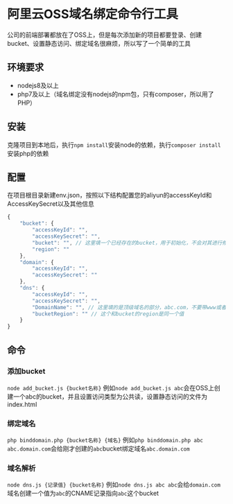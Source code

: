 # 阿里云OSS域名绑定命令行工具
公司的前端部署都放在了OSS上，但是每次添加新的项目都要登录、创建bucket、设置静态访问、绑定域名很麻烦，所以写了一个简单的工具
## 环境要求
* nodejs8及以上
* php7及以上（域名绑定没有nodejs的npm包，只有composer，所以用了PHP）

## 安装
克隆项目到本地后，执行`npm install`安装node的依赖，执行`composer install`安装php的依赖

## 配置
在项目根目录新建env.json，按照以下结构配置您的aliyun的accessKeyId和AccessKeySecret以及其他信息
```js
{
    "bucket": {
        "accessKeyId": "",
        "accessKeySecret": "",
        "bucket": "", // 这里填一个已经存在的bucket，用于初始化，不会对其进行修改
        "region": ""
    },
    "domain": {
        "accessKeyId": "",
        "accessKeySecret": ""
    },
    "dns": {
        "accessKeyId": "",
        "accessKeySecret": "",
        "DomainName": "", // 这里填的是顶级域名的部分，abc.com，不要带www或者任何通配符
        "bucketRegion": "" // 这个和bucket的region是同一个值
    }
}
```

## 命令
### 添加bucket
```node add_bucket.js {bucket名称}```
例如`node add_bucket.js abc`会在OSS上创建一个abc的bucket，并且设置访问类型为公共读，设置静态访问的文件为index.html

### 绑定域名
```php binddomain.php {bucket名称} {域名}```
例如`php binddomain.php abc abc.domain.com`会给刚才创建的`abc`bucket绑定域名`abc.domain.com`

### 域名解析
```node dns.js {记录值} {bucket名称}```
例如`node dns.js abc abc`会给`domain.com`域名创建一个值为`abc`的CNAME记录指向`abc`这个bucket
